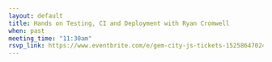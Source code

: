 ```yaml
---
layout: default
title: Hands on Testing, CI and Deployment with Ryan Cromwell
when: past
meeting_time: "11:30am"
rsvp_link: https://www.eventbrite.com/e/gem-city-js-tickets-15258647024
---
```

